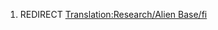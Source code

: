 1.  REDIRECT [Translation:Research/Alien
    Base/fi](Translation:Research/Alien_Base/fi "wikilink")